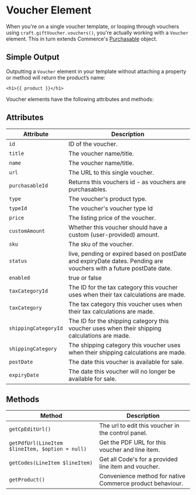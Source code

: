 # Voucher Element

When you're on a single voucher template, or looping through vouchers using `craft.giftVoucher.vouchers()`, you're actually working with a `Voucher` element. This in turn extends Commerce's [Purchasable](https://docs.craftcms.com/commerce/v2/purchasables.html) object.

## Simple Output

Outputting a `Voucher` element in your template without attaching a property or method will return the product’s name:

`<h1>{{ product }}</h1>`

Voucher elements have the following attributes and methods:

## Attributes

Attribute | Description
--- | ---
`id` | ID of the voucher.
`title` | The voucher name/title.
`name` | The voucher name/title.
`url` | The URL to this single voucher.
`purchasableId` | Returns this vouchers id - as vouchers are purchasables.
`type` | The voucher's product type.
`typeId` | The voucher's voucher type Id
`price` | The listing price of the voucher.
`customAmount` | Whether this voucher should have a custom (user-provided) amount.
`sku` | The sku of the voucher.
`status` | live, pending or expired based on postDate and expiryDate dates. Pending are vouchers with a future postDate date.
`enabled` | true or false
`taxCategoryId` | The ID for the tax category this voucher uses when their tax calculations are made.
`taxCategory` | The tax category this voucher uses when their tax calculations are made.
`shippingCategoryId` | The ID for the shipping category this voucher uses when their shipping calculations are made.
`shippingCategory` | The shipping category this voucher uses when their shipping calculations are made.
`postDate` | The date this voucher is available for sale.
`expiryDate` | The date this voucher will no longer be available for sale.

## Methods

Method | Description
--- | ---
`getCpEditUrl()` | The url to edit this voucher in the control panel.
`getPdfUrl(LineItem $lineItem, $option = null)` | Get the PDF URL for this voucher and line item.
`getCodes(LineItem $lineItem)` | Get all Code's for a provided line item and voucher.
`getProduct()` | Convenience method for native Commerce product behaviour. 
